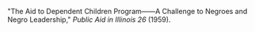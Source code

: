 "The Aid to Dependent Children Program——A Challenge to Negroes and Negro Leadership," *Public Aid in Illinois 26* (1959). 
